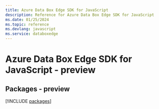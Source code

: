 ```yaml
---
title: Azure Data Box Edge SDK for JavaScript
description: Reference for Azure Data Box Edge SDK for JavaScript
ms.date: 01/25/2024
ms.topic: reference
ms.devlang: javascript
ms.service: databoxedge
---
```

# Azure Data Box Edge SDK for JavaScript - preview
## Packages - preview
[!INCLUDE [packages](data-box-edge-index.md)]